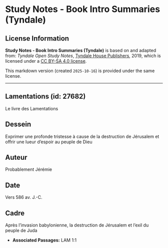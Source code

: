 # Study Notes - Book Intro Summaries (Tyndale)

## License Information

**Study Notes - Book Intro Summaries (Tyndale)** is based on and adapted from: _Tyndale Open Study Notes_, [Tyndale House Publishers](https://tyndaleopenresources.com/), 2019, which is licensed under a [CC BY-SA 4.0 license](https://creativecommons.org/licenses/by-sa/4.0/legalcode.en).

This markdown version (created `2025-10-16`) is provided under the same license.



--------------------------------

## Lamentations (id: 27682)

Le livre des Lamentations

Dessein
-------

Exprimer une profonde tristesse à cause de la destruction de Jérusalem et offrir une lueur d’espoir au peuple de Dieu

Auteur
------

Probablement Jérémie

Date
----

Vers 586 av. J.\-C.

Cadre
-----

Après l’invasion babylonienne, la destruction de Jérusalem et l’exil du peuple de Juda

* **Associated Passages:** LAM 1:1

